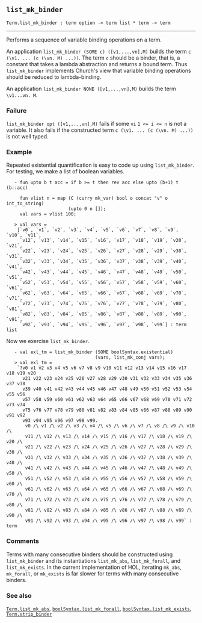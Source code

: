 ## `list_mk_binder`

``` hol4
Term.list_mk_binder : term option -> term list * term -> term
```

------------------------------------------------------------------------

Performs a sequence of variable binding operations on a term.

An application `list_mk_binder (SOME c) ([v1,...,vn],M)` builds the term
`c (\v1. ... (c (\vn. M) ...))`. The term `c` should be a binder, that
is, a constant that takes a lambda abstraction and returns a bound term.
Thus `list_mk_binder` implements Church's view that variable binding
operations should be reduced to lambda-binding.

An application `list_mk_binder NONE ([v1,...,vn],M)` builds the term
`\v1...vn. M`.

### Failure

`list_mk_binder opt ([v1,...,vn],M)` fails if some `vi` `1 <= i <= n` is
not a variable. It also fails if the constructed term
`c (\v1. ... (c (\vn. M) ...))` is not well typed.

### Example

Repeated existential quantification is easy to code up using
`list_mk_binder`. For testing, we make a list of boolean variables.

``` hol4
   - fun upto b t acc = if b >= t then rev acc else upto (b+1) t (b::acc)

     fun vlist n = map (C (curry mk_var) bool o concat "v" o int_to_string)
                       (upto 0 n []);
     val vars = vlist 100;

   > val vars =
    [`v0`, `v1`, `v2`, `v3`, `v4`, `v5`, `v6`, `v7`, `v8`, `v9`, `v10`, `v11`,
     `v12`, `v13`, `v14`, `v15`, `v16`, `v17`, `v18`, `v19`, `v20`, `v21`,
     `v22`, `v23`, `v24`, `v25`, `v26`, `v27`, `v28`, `v29`, `v30`, `v31`,
     `v32`, `v33`, `v34`, `v35`, `v36`, `v37`, `v38`, `v39`, `v40`, `v41`,
     `v42`, `v43`, `v44`, `v45`, `v46`, `v47`, `v48`, `v49`, `v50`, `v51`,
     `v52`, `v53`, `v54`, `v55`, `v56`, `v57`, `v58`, `v59`, `v60`, `v61`,
     `v62`, `v63`, `v64`, `v65`, `v66`, `v67`, `v68`, `v69`, `v70`, `v71`,
     `v72`, `v73`, `v74`, `v75`, `v76`, `v77`, `v78`, `v79`, `v80`, `v81`,
     `v82`, `v83`, `v84`, `v85`, `v86`, `v87`, `v88`, `v89`, `v90`, `v91`,
     `v92`, `v93`, `v94`, `v95`, `v96`, `v97`, `v98`, `v99`] : term list
```

Now we exercise `list_mk_binder`.

``` hol4
   - val exl_tm = list_mk_binder (SOME boolSyntax.existential)
                                 (vars, list_mk_conj vars);
   > val exl_tm =
    `?v0 v1 v2 v3 v4 v5 v6 v7 v8 v9 v10 v11 v12 v13 v14 v15 v16 v17 v18 v19 v20
      v21 v22 v23 v24 v25 v26 v27 v28 v29 v30 v31 v32 v33 v34 v35 v36 v37 v38
      v39 v40 v41 v42 v43 v44 v45 v46 v47 v48 v49 v50 v51 v52 v53 v54 v55 v56
      v57 v58 v59 v60 v61 v62 v63 v64 v65 v66 v67 v68 v69 v70 v71 v72 v73 v74
      v75 v76 v77 v78 v79 v80 v81 v82 v83 v84 v85 v86 v87 v88 v89 v90 v91 v92
      v93 v94 v95 v96 v97 v98 v99.
       v0 /\ v1 /\ v2 /\ v3 /\ v4 /\ v5 /\ v6 /\ v7 /\ v8 /\ v9 /\ v10 /\
       v11 /\ v12 /\ v13 /\ v14 /\ v15 /\ v16 /\ v17 /\ v18 /\ v19 /\ v20 /\
       v21 /\ v22 /\ v23 /\ v24 /\ v25 /\ v26 /\ v27 /\ v28 /\ v29 /\ v30 /\
       v31 /\ v32 /\ v33 /\ v34 /\ v35 /\ v36 /\ v37 /\ v38 /\ v39 /\ v40 /\
       v41 /\ v42 /\ v43 /\ v44 /\ v45 /\ v46 /\ v47 /\ v48 /\ v49 /\ v50 /\
       v51 /\ v52 /\ v53 /\ v54 /\ v55 /\ v56 /\ v57 /\ v58 /\ v59 /\ v60 /\
       v61 /\ v62 /\ v63 /\ v64 /\ v65 /\ v66 /\ v67 /\ v68 /\ v69 /\ v70 /\
       v71 /\ v72 /\ v73 /\ v74 /\ v75 /\ v76 /\ v77 /\ v78 /\ v79 /\ v80 /\
       v81 /\ v82 /\ v83 /\ v84 /\ v85 /\ v86 /\ v87 /\ v88 /\ v89 /\ v90 /\
       v91 /\ v92 /\ v93 /\ v94 /\ v95 /\ v96 /\ v97 /\ v98 /\ v99` : term
```

### Comments

Terms with many consecutive binders should be constructed using
`list_mk_binder` and its instantiations `list_mk_abs`, `list_mk_forall`,
and `list_mk_exists`. In the current implementation of HOL, iterating
`mk_abs`, `mk_forall`, or `mk_exists` is far slower for terms with many
consecutive binders.

### See also

[`Term.list_mk_abs`](#Term.list_mk_abs),
[`boolSyntax.list_mk_forall`](#boolSyntax.list_mk_forall),
[`boolSyntax.list_mk_exists`](#boolSyntax.list_mk_exists),
[`Term.strip_binder`](#Term.strip_binder)
